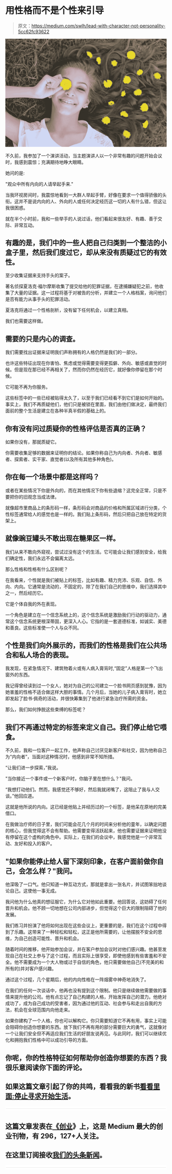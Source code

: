 # 用性格而不是个性来引导

> 原文：<https://medium.com/swlh/lead-with-character-not-personality-5cc62fc93622>

![](img/3a68366f3d859ee5e8260c6e008659ae.png)

不久前，我参加了一个演讲活动，当主题演讲人以一个非常有趣的问题开始会议时，我感到震惊；充满期待地睁大眼睛。

她问的是:

"观众中所有内向的人请举起手来."

当我环视房间时，我震惊地看到一大群人举起手臂，好像在要求一个值得骄傲的头衔。这并不是说内向的人、外向的人或任何决定经历这一切的人有什么错，但这让我很困惑。

就在半个小时前，我和一些举手的人说过话，他们看起来很友好、有趣、善于交际、非常互动。

## 有趣的是，我们中的一些人把自己归类到一个整洁的小盒子里，然后我们度过它，却从来没有质疑过它的有效性。

至少收集证据来支持手头的案子。

著名侦探夏洛克·福尔摩斯收集了提交给他的犯罪证据，在逮捕嫌疑犯之前，他收集了大量的证据。这一过程将基于对被告的分析，并建立一个人格档案，询问他们是否有能力从事手头的犯罪活动。

夏洛克将通过一个性格剖析，没有留下任何机会，以建立真相。

我们也需要这样做。

## 需要的只是内心的调查。

我们需要找出证据来证明我们声称拥有的人格仍然是我们的一部分。

也许这些特征出现在你害怕、焦虑或觉得需要变得更孤僻、外向、敏感或直觉的时候。但是现在那已经不再相关了，然而你仍然在经历它，就好像你停留在那个时候。

它可能不再为你服务。

这些标签中的一些已经被贴得太久了，以至于我们已经看不到它们是如何开始的。事实上，我们不再质疑他们，他们只是被锁在里面，我们由他们做决定，最终我们面前的整个生活是建立在各种半真半假的基础上的。

## 你有没有问过质疑你的性格评估是否真的正确？

如果你没有，那就质疑它。

你需要收集足够的数据来证明你的结论。如果你称自己为内向者、外向者、敏感者、探索者、实干家、直觉者(以及所有其他多种角色)。

## 你在每一个场景中都是这样吗？

或者在某些情况下你是外向的，而在其他情况下你有些退缩？这完全正常，只是不要把你的旧观念当成法律。

就像超市里商品上的条形码一样，条形码会对商品的价格和所属区域进行分类，个性标签通常给人的感觉也是一样的。我们贴上条形码，然后只把自己放在特定的货架上。

## 就像豌豆罐头不敢出现在糖果区一样。

我们从来不敢向外窥视，尝试过没有这个的生活。它可能会让我们感到安全，给我们确定性，我们永远不会偏离太远。

那么性格和性格有什么区别呢？

在我看来，个性就是我们被贴上的标签，比如有趣、精力充沛、乐观、自信、外向、内向。它通常是流动的，不固定的，除了在我们自己的思维中，我们选择其中之一，然后经历它。

它是个体自我的外在表现。

一个角色是建立在一个信念系统上的，这个信念系统是激励我们行动的驱动力，通常这个信念系统更根深蒂固，更深入人心。它指的是一套道德标准，如诚实、美德和善良。这些标准使一个人与众不同。

## 个性是我们向外展示的，而我们的性格是我们在公共场合和私人场合的表现。

我发现，在紧急情况下、建筑物着火或有人病入膏肓时,“固定”人格是第一个飞出窗外的东西。

我记得曾经读到过一个女人，她对为自己的公司建立一个脸书网页感到犹豫，因为她害羞的性格不适合做这样大胆的事情。几个月后，当她的儿子病入膏肓时，她立即发起了脸书·佩奇的活动，并很快筹集到了他进行紧急治疗所需的资金。

那么，我们如何挣脱这些束缚的标签呢？

## 我们不再通过特定的标签来定义自己。我们停止给它喂食。

不久前，我和一位客户一起工作，他声称自己讨厌见新客户和社交，因为他称自己为“内向者”，当面对这种情况时，他感到非常不知所措。

“让我们进一步探索，”我说。

"当你接近一个事件或一个新客户时，你脑子里在想什么？"我问。

“我想打动他们。然而，我感觉还不够好，然后我就闭嘴了，这阻止了我与人交谈。”他回应道。

这就是他所说的内向。这已经是他贴上并经历过的一个标签，是他呆在原地的完美借口。

在我做治疗师的日子里，我们可能会花几个月的时间来分析他的童年，以确定问题的核心，但我觉得这不会有帮助。他需要变得活跃起来，他也需要证据来证明他没有停留在这个虚构的角色中。实际上，在我们的会议中，我感觉他是一个非常互动、友好和投入的客户。

## "如果你能停止给人留下深刻印象，在客户面前做你自己，会怎么样？"我问。

他深吸了一口气。他只知道一种互动方式，那就是拿出一张名片，并试图笨拙地谈论自己。这使他一事无成。

我问他为什么他真的想征服它，为什么它对他如此重要。他回答说，这妨碍了任何晋升和机会。他不顾一切地想在公司内部进步，但觉得这个巨大的限制阻碍了他的发展。

我们练习并扮演了他将如何出现在这些会议上，更重要的是，我们在这个过程中得到了乐趣。这带来了一种轻松和轻松，这正是他所需要的，让他摆脱不安全的思维，为自己创造可能性、晋升和机会。

随着时间的推移，他开始参加会议，并在客户参加会议时对他们感兴趣。他甚至发现自己在社交上参与了这个过程，而且实际上很享受，即使他感到有些害羞和不安全。他不需要成为一个大人物或过于自信的角色，他只需要做他自己(不完美的和所有的)并对客户感兴趣。

通过这个过程，几个星期后，他的内向性格在一阵烟雾中神奇地消失了。

在我们的任何一次谈话中，他再也没有提到这个限制。他只是继续做他需要做的事情来提升他的公司。他有点忘记了自己构建的人格，开始发挥自己的潜力。他绝对成功了，成为自己成功的受害者，因为通过他的互动、社会参与和走出自我的方法，机会在全球范围内向他走来。

如果你建构了一个人格，你也可以解构它。你只需要知道它不再有用，事实上可能会阻碍你创造你想要的东西。放下我们不再有用的部分需要巨大的勇气，这就像对一个让我们安全但不再适应我们生活的好朋友说再见。与此同时，我们可以继续优化和拥抱我们性格中可以成功引导的方面。

## 你呢，你的性格特征如何帮助你创造你想要的东西？我很乐意阅读你下面的评论。

## 如果这篇文章引起了你的共鸣，看看我的新书[看看里面:停止寻求开始生活](https://www.amazon.co.uk/Look-Inside-Seeking-Start-Living/dp/1781332959)。

![](img/731acf26f5d44fdc58d99a6388fe935d.png)

## 这篇文章发表在[《创业](https://medium.com/swlh)》上，这是 Medium 最大的创业刊物，有 296，127+人关注。

## 在这里订阅接收[我们的头条新闻](http://growthsupply.com/the-startup-newsletter/)。

![](img/731acf26f5d44fdc58d99a6388fe935d.png)